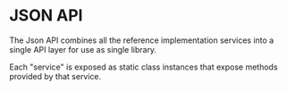# JSON API

The Json API combines all the reference implementation services into a single API layer for use as single library.

Each "service" is exposed as static class instances that expose methods provided by that service.